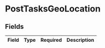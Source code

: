 # PostTasksGeoLocation


## Fields

| Field       | Type        | Required    | Description |
| ----------- | ----------- | ----------- | ----------- |